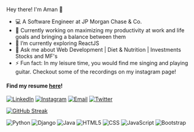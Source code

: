 Hey there! I'm Aman 👋

- 💻 A Software Engineer at JP Morgan Chase & Co.
- 🔭 Currently working on maximizing my productivity at work and life goals and bringing a balance between them
- 🌱 I’m currently exploring ReactJS
- 💬 Ask me about Web Development | Diet & Nutrition | Investments Stocks and MF's
- ⚡ Fun fact: In my leisure time, you would find me singing and playing guitar. Checkout some of the recordings on my instagram page!

#### Find my resume [here](https://amyy28.github.io/Resume.pdf)!

<p>
<a href="https://www.linkedin.com/in/aman28/"><img alt="LinkedIn" src="https://img.shields.io/badge/LinkedIn-aman28-blue?style=flat-square&logo=linkedin"></a>
<a href="https://www.instagram.com/_amanbhatnagar_/"><img alt="Instagram" src="https://img.shields.io/badge/Instagram-__amanbhatnagar__-red?style=flat-square&logo=instagram"></a>
<a href="mailto:bhatnagar.aman1998@gmail.com"><img alt="Email" src="https://img.shields.io/badge/Gmail-Aman-orange?style=flat-square&logo=gmail"></a>
<a href="https://twitter.com/aman__98"><img alt="Twitter" src="https://img.shields.io/badge/Twitter-aman___98-blue?style=flat-square&logo=twitter"></a>
</p>

[![GitHub Streak](https://github-readme-streak-stats.herokuapp.com/?user=amyy28&theme=dark)](https://github.com/DenverCoder1/github-readme-streak-stats)

![Python](https://img.shields.io/badge/-Python-333333?style=flat&logo=python&color=1E415E&logoColor=FFFFF)
![Django](https://img.shields.io/badge/-Django-333333?style=flat&logo=django&color=0C4B33)
![Java](https://img.shields.io/badge/-Java-333333?style=flat&logo=Java&logoColor=D10101&color=FFFFFF)
![HTML5](https://img.shields.io/badge/-HTML5-333333?style=flat&logo=HTML5&logoColor=E44D26&color=FFFFFF)
![CSS](https://img.shields.io/badge/-CSS-333333?style=flat&logo=CSS3&color=2862E9)
![JavaScript](https://img.shields.io/badge/-JavaScript-333333?style=flat&logo=javascript&color=black)
![Bootstrap](https://img.shields.io/badge/-Bootstrap-333333?style=flat&logo=bootstrap&color=533B78)

<!--
**amyy28/amyy28** is a ✨ _special_ ✨ repository because its `README.md` (this file) appears on your GitHub profile.

Here are some ideas to get you started:

- 🔭 I’m currently working on ...
- 🌱 I’m currently learning ...
- 👯 I’m looking to collaborate on ...
- 🤔 I’m looking for help with ...
- 💬 Ask me about ...
- 📫 How to reach me: ...
- 😄 Pronouns: ...
- ⚡ Fun fact: ...
-->
